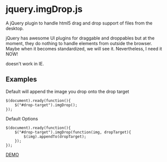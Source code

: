 jquery.imgDrop.js
=================

A jQuery plugin to handle html5 drag and drop support of files from the desktop.

jQuery has awesome UI plugins for draggable and droppables but at the moment,
they do nothing to handle elements from outside the browser. Maybe when it becomes standardized, we will see it.
Nevertheless, I need it NOW!

doesn't work in IE.

Examples
--------

Default will append the image you drop onto the drop target

    $(document).ready(function(){
        $("#drop-target").imgDrop();
    });

Default Options

    $(document).ready(function(){
        $("#drop-target").imgDrop(function(img, dropTarget){
            $(img).appendTo(dropTarget);
        });
    });

[DEMO](http://www.snatchev.com/jquery.imgDrop.js/)
